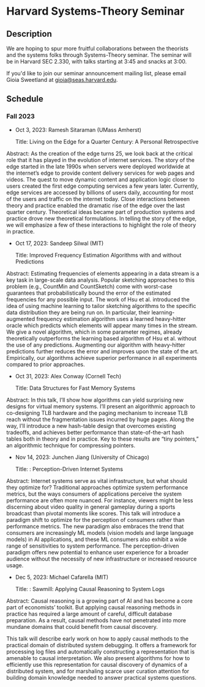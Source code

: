 # Harvard Systems-Theory Seminar

## Description
We are hoping to spur more fruitful collaborations between the theorists and the systems folks through Systems-Theory seminar. The seminar will be in Harvard SEC 2.330, with talks starting at 3:45 and snacks at 3:00.

If you'd like to join our seminar announcement mailing list, please email Gioia Sweetland at gioia@seas.harvard.edu.

## Schedule

### Fall 2023
- Oct 3, 2023: Ramesh Sitaraman (UMass Amherst)

   Title: Living on the Edge for a Quarter Century: A Personal Retrospective
  
Abstract:
As the creation of the edge turns 25, we look back at the critical role that it has played in the evolution of internet services. The story of the edge started in the late 1990s when servers were deployed worldwide at the internet’s edge to provide content delivery services for web pages and videos. The quest to move dynamic content and application logic closer to users created the first edge computing services a few years later. Currently, edge services are accessed by billions of users daily, accounting for most of the users and traffic on the internet today. Close interactions between theory and practice enabled the dramatic rise of the edge over the last quarter century. Theoretical ideas became part of production systems and practice drove new theoretical formulations. In telling the story of the edge, we will emphasize a few of these interactions to highlight the role of theory in practice. 



- Oct 17, 2023: Sandeep Silwal (MIT)

     Title: Improved Frequency Estimation Algorithms with and without Predictions 

Abstract: Estimating frequencies of elements appearing in a data stream is a key task in large-scale data analysis. Popular sketching approaches to this problem (e.g., CountMin and CountSketch) come with worst-case guarantees that probabilistically bound the error of the estimated frequencies for any possible input. The work of Hsu et al. introduced the idea of using machine learning to tailor sketching algorithms to the specific data distribution they are being run on. In particular, their learning-augmented frequency estimation algorithm uses a learned heavy-hitter oracle which predicts which elements will appear many times in the stream. We give a novel algorithm, which in some parameter regimes, already theoretically outperforms the learning based algorithm of Hsu et al. without the use of any predictions. Augmenting our algorithm with heavy-hitter predictions further reduces the error and improves upon the state of the art. Empirically, our algorithms achieve superior performance in all experiments compared to prior approaches.

- Oct 31, 2023: Alex Conway (Cornell Tech)
  
   Title: Data Structures for Fast Memory Systems

Abstract: In this talk, I’ll show how algorithms can yield surprising new designs for virtual memory systems. I’ll present an algorithmic approach to co-designing TLB hardware and the paging mechanism to increase TLB reach without the fragmentation issues incurred by huge pages. Along the way, I’ll introduce a new hash-table design that overcomes existing tradeoffs, and achieves better performance than state-of-the-art hash tables both in theory and in practice. Key to these results are “tiny pointers,” an algorithmic technique for compressing pointers.


- Nov 14, 2023: Junchen Jiang (University of Chicago)
  
  Title: : Perception-Driven Internet Systems

Abstract: Internet systems serve as vital infrastructure, but what should they optimize for? Traditional approaches optimize system performance metrics, but the ways consumers of applications perceive the system performance are often more nuanced. For instance, viewers might be less discerning about video quality in general gameplay during a sports broadcast than pivotal moments like scores. This talk will introduce a paradigm shift to optimize for the perception of consumers rather than performance metrics. The new paradigm also embraces the trend that consumers are increasingly ML models (vision models and large language models) in AI applications, and these ML consumers also exhibit a wide range of sensitivities to system performance. The perception-driven paradigm offers new potential to enhance user experience for a broader audience without the necessity of new infrastructure or increased resource usage.


- Dec 5, 2023: Michael Cafarella (MIT)
  
  Title: : Sawmill: Applying Causal Reasoning to System Logs
  
Abstract: Causal reasoning is a growing part of AI and has become a core part of economists’ toolkit. But applying causal reasoning methods in practice has required a large amount of careful, difficult database preparation. As a result, causal methods have not penetrated into more mundane domains that could benefit from causal discovery.
 
This talk will describe early work on how to apply causal methods to the practical domain of distributed system debugging. It offers a framework for processing log files and automatically constructing a representation that is amenable to causal interpretation. We also present algorithms for how to efficiently use this representation for causal discovery of dynamics of a distributed system, and for marshaling scarce user curation attention for building domain knowledge needed to answer practical systems questions.

